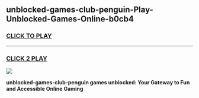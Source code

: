 
## unblocked-games-club-penguin-Play-Unblocked-Games-Online-b0cb4
<h3>
<a href="https://premium76.site?title=unblocked-games-club-penguin&ref=25A">CLICK TO PLAY</a></h3>
<hr>

<h3>
<a href="https://premium76.site?title=unblocked-games-club-penguin&ref=25A">CLICK 2 PLAY</a>
  
</h3>

<a href="https://premium76.site?title=unblocked-games-club-penguin&ref=25A"><img src="https://clearcache.store/games.png"></a>


**unblocked-games-club-penguin games unblocked: Your Gateway to Fun and Accessible Online Gaming**
